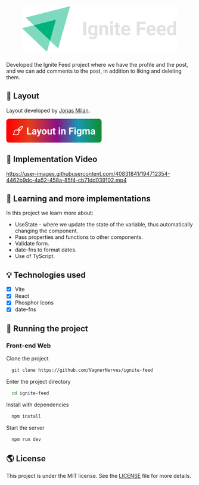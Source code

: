 <h1 align="center">
  <img alt="Ignite Feed" title="Ignite Feed" src="./src/assets/logoname-ignitefeed.svg" />
</h1>

Developed the Ignite Feed project where we have the profile and the post, and we can add comments to the post, in addition to liking and deleting them.

## 🎨 Layout

Layout developed by [Jonas Milan](https://www.instagram.com/jonasmilancc/). 

[![Layout in Figma](https://github.com/VagnerNerves/default-readme/blob/main/assets/layout-in-figma.svg)](<https://www.figma.com/file/Te4Zzg5rHODoj1Sf3u85DE/Ignite-Feed-(Community)?node-id=0%3A1>)  



## 🎥 Implementation Video



https://user-images.githubusercontent.com/40831841/194712354-4462b9dc-4a52-458a-85f4-cb71dd039102.mp4



## 👏 Learning and more implementations

In this project we learn more about:

- UseState - where we update the state of the variable, thus automatically changing the component.
- Pass properties and functions to other components.
- Validate form.
- date-fns to format dates.
- Use of TyScript.

## 💡 Technologies used

- [x] Vite
- [x] React
- [x] Phosphor Icons
- [x] date-fns

## 🚀 Running the project

<!-- ### Back-end

Clone the project

```bash
  git clone https://link-para-o-projeto
```

Enter the project directory

```bash
  cd my-project
```

Install with dependencies

```bash
  npm install
```

Start the server

```bash
  npm run start
```
-->

### Front-end Web

Clone the project

```bash
  git clone https://github.com/VagnerNerves/ignite-feed
```

Enter the project directory

```bash
  cd ignite-feed
```

Install with dependencies

```bash
  npm install
```

Start the server

```bash
  npm run dev
```

<!--## 📝 Routes

[![Run in Postman](https://run.pstmn.io/button.svg)](https://app.getpostman.com/run-collection/link)
-->

## 🌎 License

This project is under the MIT license. See the [LICENSE](https://choosealicense.com/licenses/mit/) file for more details.
